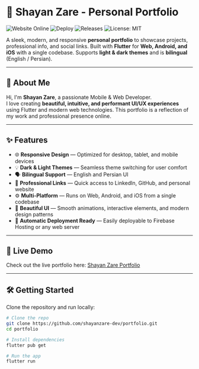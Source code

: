 # 🌟 Shayan Zare - Personal Portfolio

![Website Online](https://shayanzare-dev.github.io/portfolio/)
![Deploy](https://github.com/shayanzare-dev/portfolio/actions)
![Releases](https://github.com/shayanzare-dev/portfolio/releases)
![License: MIT](https://img.shields.io/badge/License-MIT-green.svg?style=for-the-badge)

A sleek, modern, and responsive **personal portfolio** to showcase projects, professional info, and social links. Built with **Flutter** for **Web, Android, and iOS** with a single codebase. Supports **light & dark themes** and is **bilingual** (English / Persian).

---

## 🧭 About Me

Hi, I'm **Shayan Zare**, a passionate Mobile & Web Developer.  
I love creating **beautiful, intuitive, and performant UI/UX experiences** using Flutter and modern web technologies. This portfolio is a reflection of my work and professional presence online.

---

## ✨ Features

- 🌐 **Responsive Design** — Optimized for desktop, tablet, and mobile devices  
- 💡 **Dark & Light Themes** — Seamless theme switching for user comfort  
- 🗣️ **Bilingual Support** — English and Persian UI  
- 🔗 **Professional Links** — Quick access to LinkedIn, GitHub, and personal website  
- ⚙️ **Multi-Platform** — Runs on Web, Android, and iOS from a single codebase  
- 🎨 **Beautiful UI** — Smooth animations, interactive elements, and modern design patterns  
- 🚀 **Automatic Deployment Ready** — Easily deployable to Firebase Hosting or any web server  

---

## 🚀 Live Demo

Check out the live portfolio here: [Shayan Zare Portfolio](https://shayanzare-dev.github.io/portfolio/)

---

## 🛠️ Getting Started

Clone the repository and run locally:

```bash
# Clone the repo
git clone https://github.com/shayanzare-dev/portfolio.git
cd portfolio

# Install dependencies
flutter pub get

# Run the app
flutter run
